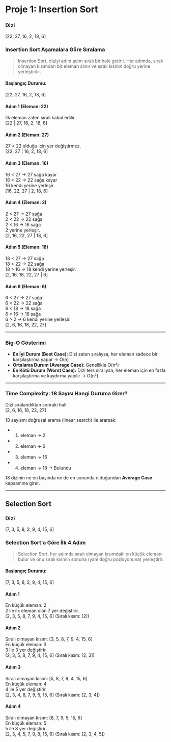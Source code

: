 # Proje 1: Insertion Sort

### Dizi

[22, 27, 16, 2, 18, 6]

### Insertion Sort Aşamalara Göre Sıralama

> Insertion Sort, diziyi adım adım sıralı bir hale getirir. Her adımda, sıralı olmayan kısımdan bir eleman alınır ve sıralı kısmın doğru yerine yerleştirilir.

#### Başlangıç Durumu:

[22, 27, 16, 2, 18, 6]

#### Adım 1 (Eleman: 22)
İlk eleman zaten sıralı kabul edilir.  
[22 | 27, 16, 2, 18, 6]

#### Adım 2 (Eleman: 27)
27 > 22 olduğu için yer değiştirmez.  
[22, 27 | 16, 2, 18, 6]

#### Adım 3 (Eleman: 16)
16 < 27 → 27 sağa kayar  
16 < 22 → 22 sağa kayar  
16 kendi yerine yerleşir.  
[16, 22, 27 | 2, 18, 6]

#### Adım 4 (Eleman: 2)
2 < 27 → 27 sağa  
2 < 22 → 22 sağa  
2 < 16 → 16 sağa  
2 yerine yerleşir.  
[2, 16, 22, 27 | 18, 6]

#### Adım 5 (Eleman: 18)
18 < 27 → 27 sağa  
18 < 22 → 22 sağa  
18 > 16 → 18 kendi yerine yerleşir.  
[2, 16, 18, 22, 27 | 6]

#### Adım 6 (Eleman: 6)
6 < 27 → 27 sağa  
6 < 22 → 22 sağa  
6 < 18 → 18 sağa  
6 < 16 → 16 sağa  
6 > 2 → 6 kendi yerine yerleşir.  
[2, 6, 16, 18, 22, 27]

---

### Big-O Gösterimi

- **En İyi Durum (Best Case):** Dizi zaten sıralıysa, her eleman sadece bir karşılaştırma yapar → O(n)
- **Ortalama Durum (Average Case):** Genellikle O(n²)
- **En Kötü Durum (Worst Case):** Dizi ters sıralıysa, her eleman için en fazla karşılaştırma ve kaydırma yapılır → O(n²)

---

### Time Complexity: 18 Sayısı Hangi Duruma Girer?

Dizi sıralandıktan sonraki hali:  
[2, 6, 16, 18, 22, 27]

18 sayısını doğrusal arama (linear search) ile ararsak:

- 1. eleman → 2  
- 2. eleman → 6  
- 3. eleman → 16  
- 4. eleman → 18 → Bulundu

18 dizinin ne en başında ne de en sonunda olduğundan **Average Case** kapsamına girer.

---

## Selection Sort

### Dizi

[7, 3, 5, 8, 2, 9, 4, 15, 6]

### Selection Sort'a Göre İlk 4 Adım

> Selection Sort, her adımda sıralı olmayan kısımdaki en küçük elemanı bulur ve onu sıralı kısmın sonuna (yani doğru pozisyonuna) yerleştirir.

#### Başlangıç Durumu:

[7, 3, 5, 8, 2, 9, 4, 15, 6]

#### Adım 1
En küçük eleman: 2  
2 ile ilk eleman olan 7 yer değiştirir.  
[2, 3, 5, 8, 7, 9, 4, 15, 6] (Sıralı kısım: [2])

#### Adım 2
Sıralı olmayan kısım: [3, 5, 8, 7, 9, 4, 15, 6]  
En küçük eleman: 3  
3 ile 3 yer değiştirir.  
[2, 3, 5, 8, 7, 9, 4, 15, 6] (Sıralı kısım: [2, 3])

#### Adım 3
Sıralı olmayan kısım: [5, 8, 7, 9, 4, 15, 6]  
En küçük eleman: 4  
4 ile 5 yer değiştirir.  
[2, 3, 4, 8, 7, 9, 5, 15, 6] (Sıralı kısım: [2, 3, 4])

#### Adım 4
Sıralı olmayan kısım: [8, 7, 9, 5, 15, 6]  
En küçük eleman: 5  
5 ile 8 yer değiştirir.  
[2, 3, 4, 5, 7, 9, 8, 15, 6] (Sıralı kısım: [2, 3, 4, 5])



